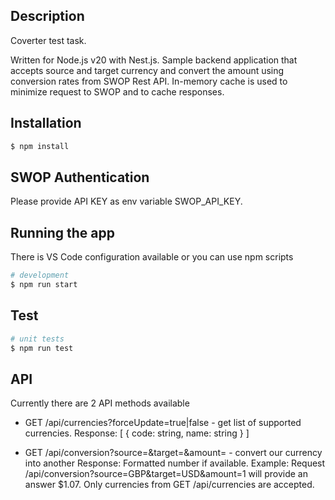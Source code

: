 ## Description

Coverter test task.

Written for Node.js v20 with Nest.js. Sample backend application that accepts source and target currency and convert the amount using conversion rates from SWOP Rest API. In-memory cache is used to minimize request to SWOP and to cache responses. 

## Installation

```bash
$ npm install
```

## SWOP Authentication

Please provide API KEY as env variable SWOP_API_KEY.

## Running the app

There is VS Code configuration available or you can use npm scripts
```bash
# development
$ npm run start

```

## Test

```bash
# unit tests
$ npm run test

```

## API

Currently there are 2 API methods available
-  GET /api/currencies?forceUpdate=true|false - get list of supported currencies. 
Response:
[
  {
  code: string,
  name: string
  }
]

- GET /api/conversion?source=<string>&target=<string>&amount=<number> - convert our currency into another 
Response:
Formatted number if available. Example: Request /api/conversion?source=GBP&target=USD&amount=1 will provide an answer $1.07.
Only currencies from GET /api/currencies are accepted.

